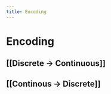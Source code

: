 ```yaml
---
title: Encoding
---
```


# Encoding

## [[Discrete -> Continuous]]

## [[Continous -> Discrete]]




















































































